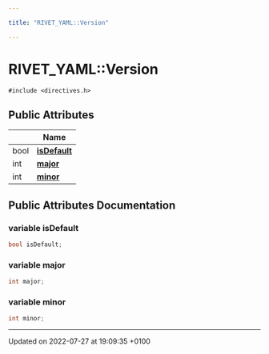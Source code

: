 ```yaml
---

title: "RIVET_YAML::Version"

---
```


# RIVET_YAML::Version






`#include <directives.h>`

## Public Attributes

|                | Name           |
| -------------- | -------------- |
| bool | **[isDefault](http://example.org/classes/structrivet__yaml_1_1version/#variable-isdefault)**  |
| int | **[major](http://example.org/classes/structrivet__yaml_1_1version/#variable-major)**  |
| int | **[minor](http://example.org/classes/structrivet__yaml_1_1version/#variable-minor)**  |

## Public Attributes Documentation

### variable isDefault

```cpp
bool isDefault;
```


### variable major

```cpp
int major;
```


### variable minor

```cpp
int minor;
```


-------------------------------

Updated on 2022-07-27 at 19:09:35 +0100